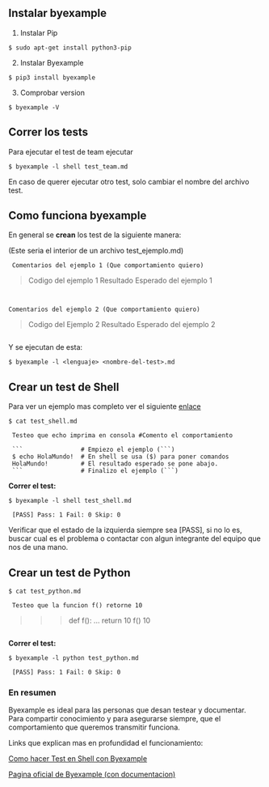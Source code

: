 ## Instalar byexample

1) Instalar Pip
```
$ sudo apt-get install python3-pip
```

2) Instalar Byexample
```
$ pip3 install byexample
```

3) Comprobar version
```
$ byexample -V
```


## Correr los tests
Para ejecutar el test de team ejecutar
```
$ byexample -l shell test_team.md
```

En caso de querer ejecutar otro test, solo cambiar el nombre del archivo test.

## Como funciona byexample
En general se **crean** los test de la siguiente manera:

(Este seria el interior de un archivo test_ejemplo.md)
```
 Comentarios del ejemplo 1 (Que comportamiento quiero)

 ```
 > Codigo del ejemplo 1
 Resultado Esperado del ejemplo 1
 ```


 Comentarios del ejemplo 2 (Que comportamiento quiero)

 ```
 > Codigo del Ejemplo 2
 Resultado Esperado del ejemplo 2
 ```
```

Y se ejecutan de esta:

```
$ byexample -l <lenguaje> <nombre-del-test>.md
```

## Crear un test de Shell


Para ver un ejemplo mas completo ver el siguiente [enlace](https://kilobiter.wordpress.com/2020/05/13/crear-tests-de-consolashell-con-byexample/)

```
$ cat test_shell.md

 Testeo que echo imprima en consola #Comento el comportamiento

 ``` 				# Empiezo el ejemplo (```)
 $ echo HolaMundo!  # En shell se usa ($) para poner comandos
 HolaMundo!			# El resultado esperado se pone abajo.
 ```				# Finalizo el ejemplo (```)
```

**Correr el test:**  

```
$ byexample -l shell test_shell.md

 [PASS] Pass: 1 Fail: 0 Skip: 0

```
Verificar que el estado de la izquierda siempre sea [PASS], si no lo es, buscar cual es el problema o contactar con algun integrante del equipo que nos de una mano.

## Crear un test de Python


```
$ cat test_python.md

 Testeo que la funcion f() retorne 10

 ```
 >>> def f():
 ...    return 10 
 >>> f()
 10
 ```

```

**Correr el test:**  

```
$ byexample -l python test_python.md

 [PASS] Pass: 1 Fail: 0 Skip: 0
```

### En resumen
Byexample es ideal para las personas que desan testear y documentar. Para compartir conocimiento y para asegurarse siempre, que el comportamiento que queremos transmitir funciona.


Links que explican mas en profundidad el funcionamiento:


[Como hacer Test en Shell con Byexample](https://kilobiter.wordpress.com/2020/05/13/crear-tests-de-consolashell-con-byexample/)

[Pagina oficial de Byexample (con documentacion)](https://byexamples.github.io/byexample/)  

